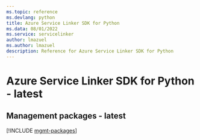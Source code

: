 ```yaml
---
ms.topic: reference
ms.devlang: python
title: Azure Service Linker SDK for Python
ms.data: 08/01/2022
ms.service: servicelinker
author: lmazuel
ms.author: lmazuel
description: Reference for Azure Service Linker SDK for Python
---
```

# Azure Service Linker SDK for Python - latest

## Management packages - latest
[!INCLUDE [mgmt-packages](service-linker-mgmt-index.md)]